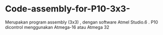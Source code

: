# Code-assembly-for-P10-3x3-
Merupakan program assembly (3x3) , dengan software Atmel Studio.6 . P10 dicontrol menggunakan Atmega-16 atau Atmega 32 
